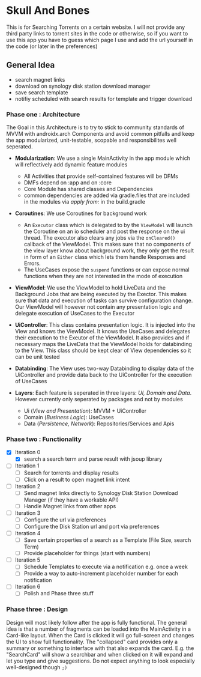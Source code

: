 # Skull And Bones

This is for Searching Torrents on a certain website. I will not provide any third party links to torrent sites in the
code or otherwise, so if you want to use this app you have to guess which page I use and add the url yourself in the 
code (or later in the preferences)


## General Idea
* search magnet links
* download on synology disk station download manager
* save search template
* notifiy scheduled with search results for template and trigger download

### Phase one : Architecture

The Goal in this Architecture is to try to stick to community standards of MVVM with androidx.arch Components and avoid
common pitfalls and keep the app modularized, unit-testable, scopable and responsibilites well seperated.

- **Modularization**: We use a single MainActivity in the app module which will reflectively add dynamic feature modules
   - All Activities that provide self-contained features will be DFMs
   - DMFs depend on :app and on :core
   - Core Module has shared classes and Dependencies
   - common dependencies are added via gradle.files that are included in the modules via *apply from:* in the build.gradle
   
- **Coroutines**: We use Coroutines for background work
  - An `Executor` class which is delegated to by the `ViewModel` will launch the Coroutine on an io scheduler and post
  the response on the ui thread. The executor also clears any jobs via the `onCleared()` callback of the ViewModel. 
  This  makes sure that no components of the view layer know about background work, they only get the result in form of
  an `Either` class which lets them handle Responses and Errors.
  - The UseCases expose the `suspend` functions or can expose normal functions when they are not interested in the mode
  of execution
  
- **ViewModel**: We use the ViewModel to hold LiveData and the Background Jobs that are being executed by the Exector. 
This makes sure that data and execution of tasks can survive configuration change. Our ViewModel will however not 
contain any presentation logic and delegate execution of UseCases to the Executor

- **UiController**: This class contains presentation logic. It is injected into the View and knows the ViewModel. It knows
the UseCases and delegates their execution to the Exeutor of the ViewModel. It also provides and if necessary maps
the LiveData that the ViewModel holds for databinding to the View. This class should be kept clear of View dependencies
so it can be unit tested

- **Databinding**: The View uses two-way Databinding to display data of the UiController and provide data back to the 
UiController for the execution of UseCases

- **Layers**: Each feature is seperated in three layers: _UI, Domain and Data_. However currently only seperated by packages and not by modules
  - Ui (_View and Presentation_): MVVM + UiController
  - Domain (_Business Logic_): UseCases
  - Data (_Persistence, Network_): Repositories/Services and Apis

### Phase two : Functionality

- [x] Iteration 0
  - [x] search a search term and parse result with jsoup library
- [ ] Iteration 1
  - [ ] Search for torrents and display results
  - [ ] Click on a result to open magnet link intent
- [ ] Iteration 2
  - [ ] Send magnet links directly to Synology Disk Station Download Manager (if they have a workable API)
  - [ ] Handle Magnet links from other apps
- [ ] Iteration 3
  - [ ] Configure the url via preferences
  - [ ] Configure the Disk Station url and port via preferences
- [ ] Iteration 4
  - [ ] Save certain properties of a search as a Template (File Size, search Term)
  - [ ] Provide placeholder for things (start with numbers)
- [ ] Iteration 5
  - [ ] Schedule Templates to execute via a notification e.g. once a week
  - [ ] Provide a way to auto-increment placeholder number for each notification
- [ ] Iteration 6
  - [ ] Polish and Phase three stuff

### Phase three : Design

Design will most likely follow after the app is fully functional. The general idea is that a number of fragments can be
loaded into the MainActivity in a Card-like layout. When the Card is clicked it will go full-screen and changes the UI to
show full functionality. The "collapsed" card provides only a summary or something to interface with that also expands
the card. E.g. the "SearchCard" will show a searchbar and when clicked on it will expand and let you type and give
suggestions. Do not expect anything to look especially well-designed though `;)`

